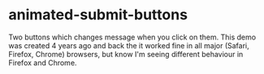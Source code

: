 # animated-submit-buttons
Two buttons which changes message when you click on them. This demo was created 4 years ago and back the it worked fine in all major (Safari, Firefox, Chrome) browsers, but know I'm seeing different behaviour in Firefox and Chrome. 
